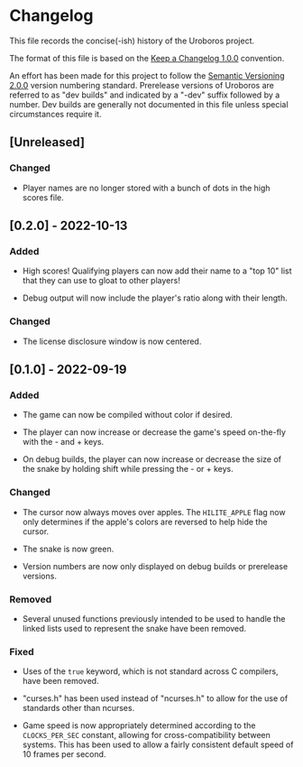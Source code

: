 # Changelog

This file records the concise(-ish) history of the Uroboros project.

The format of this file is based on the
[Keep a Changelog 1.0.0](https://keepachangelog.com/en/1.0.0/) convention.

An effort has been made for this project to follow the
[Semantic Versioning 2.0.0](https://semver.org/spec/v2.0.0) version numbering
standard.  Prerelease versions of Uroboros are referred to as "dev builds" and
indicated by a "-dev" suffix followed by a number.  Dev builds are generally
not documented in this file unless special circumstances require it.


## [Unreleased]

### Changed

- Player names are no longer stored with a bunch of dots in the high scores
  file.


## [0.2.0] - 2022-10-13

### Added

- High scores!  Qualifying players can now add their name to a "top 10" list
  that they can use to gloat to other players!

- Debug output will now include the player's ratio along with their length.

### Changed

- The license disclosure window is now centered.


## [0.1.0] - 2022-09-19

### Added

- The game can now be compiled without color if desired.

- The player can now increase or decrease the game's speed on-the-fly with the
  \- and + keys.

- On debug builds, the player can now increase or decrease the size of the
  snake by holding shift while pressing the - or + keys.

### Changed

- The cursor now always moves over apples.  The `HILITE_APPLE` flag now only
  determines if the apple's colors are reversed to help hide the cursor.

- The snake is now green.

- Version numbers are now only displayed on debug builds or prerelease
  versions.

### Removed

- Several unused functions previously intended to be used to handle the linked
  lists used to represent the snake have been removed.

### Fixed

- Uses of the `true` keyword, which is not standard across C compilers, have
  been removed.

- "curses.h" has been used instead of "ncurses.h" to allow for the use of
  standards other than ncurses.

- Game speed is now appropriately determined according to the `CLOCKS_PER_SEC`
  constant, allowing for cross-compatibility between systems.  This has been
  used to allow a fairly consistent default speed of 10 frames per second.
